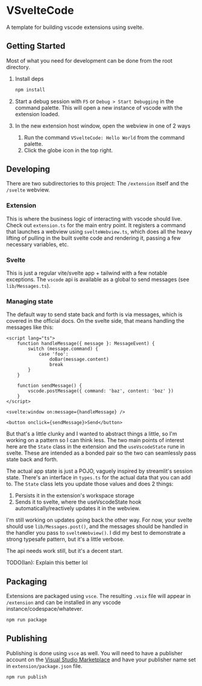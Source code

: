 # VSvelteCode

A template for building vscode extensions using svelte.

## Getting Started

Most of what you need for development can be done from the root directory.

1. Install deps

   ```bash
   npm install
   ```

2. Start a debug session with `F5` or `Debug > Start Debugging` in the command palette. This will open a new instance of vscode with the extension loaded.

3. In the new extension host window, open the webview in one of 2 ways
   1. Run the command `VSvelteCode: Hello World` from the command palette.
   2. Click the globe icon in the top right.

## Developing

There are two subdirectories to this project: The `/extension` itself and the `/svelte` webview.

### Extension

This is where the business logic of interacting with vscode should live. Check out `extension.ts` for the main entry point. It registers a command that launches a webview using `svelteWebview.ts`, which does all the heavy lifting of pulling in the built svelte code and rendering it, passing a few necessary variables, etc.

### Svelte

This is just a regular vite/svelte app + tailwind with a few notable exceptions. The `vscode` api is available as a global to send messages (see `lib/Messages.ts`).

### Managing state

The default way to send state back and forth is via messages, which is covered in the official docs. On the svelte side, that means handling the messages like this:

```svelte
<script lang="ts">
	function handleMessage({ message }: MessageEvent) {
		switch (message.command) {
			case 'foo':
			 	doBar(message.content)
				break
		}
	}

	function sendMessage() {
		vscode.postMessage({ command: 'baz', content: 'boz' })
	}
</script>

<svelte:window on:message={handleMessage} />

<button onclick={sendMessage}>Send</button>
```

But that's a little clunky and I wanted to abstract things a little, so I'm working on a pattern so I can think less. The two main points of interest here are the `State` class in the extension and the `useVscodeState` rune in svelte. These are intended as a bonded pair so the two can seamlessly pass state back and forth.

The actual app state is just a POJO, vaguely inspired by streamlit's session state. There's an interface in `types.ts` for the actual data that you can add to. The `State` class lets you update those values and does 2 things:

1. Persists it in the extension's workspace storage
2. Sends it to svelte, where the useVscodeState hook automatically/reactively updates it in the webview.

I'm still working on updates going back the other way. For now, your svelte should use `lib/Messages.post()`, and the messages should be handled in the handler you pass to `svelteWebview()`. I did my best to demonstrate a strong typesafe pattern, but it's a little verbose.

The api needs work still, but it's a decent start.

TODO(Ian): Explain this better lol

## Packaging

Extensions are packaged using `vsce`. The resulting `.vsix` file will appear in `/extension` and can be installed in any vscode instance/codespace/whatever.

```bash
npm run package
```

## Publishing

Publishing is done using `vsce` as well. You will need to have a publisher account on the [Visual Studio Marketplace](https://marketplace.visualstudio.com/manage) and have your publisher name set in `extension/package.json` file.

```bash
npm run publish
```
